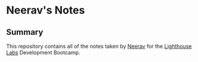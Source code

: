 # Neerav's Notes

## Summary
This repository contains all of the notes taken by [Neerav](https://github.com/neerav-dev) for the [Lighthouse Labs](https://www.lighthouselabs.ca/) Development Bootcamp.